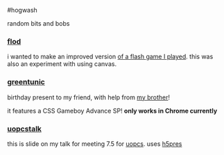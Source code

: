 #hogwash

random bits and bobs

### [flod](http://www.zaccolley.com/flod)

i wanted to make an improved version [of a flash game I played](http://www.flashbynight.com/drench/). this was also an experiment with using canvas.

### [greentunic](http://www.zaccolley.com/stuff/foraaron "Birthday present")

birthday present to my friend, with help from [my brother](http://www.github.com/nickcolley "Nick Colley")!

it features a CSS Gameboy Advance SP!
**only works in Chrome currently**

### [uopcstalk](http://www.zaccolley.com/stuff/sexycsstalk "SEXY CSS TALK")

this is slide on my talk for meeting 7.5 for [uopcs](http://www.uopcs.com/ "University of Portsmouth Computing Society"). uses [h5pres](https://www.github.com/ear1grey/h5pres "h5pres")
